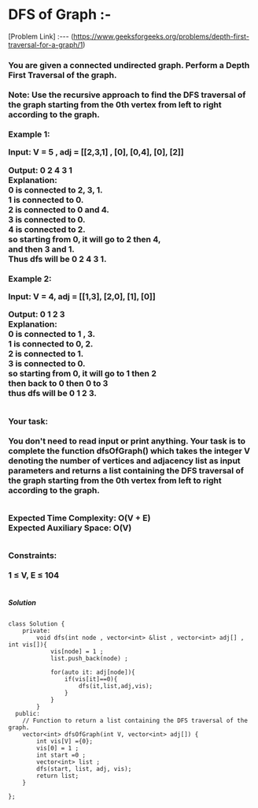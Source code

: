# DFS of Graph :-

[Problem Link] :--- (https://www.geeksforgeeks.org/problems/depth-first-traversal-for-a-graph/1)

<h3>
You are given a connected undirected graph. Perform a Depth First Traversal of the graph.<br><br>
Note: Use the recursive approach to find the DFS traversal of the graph starting from the 0th vertex from left to right according to the graph.<br><br>
Example 1:<br>

Input: V = 5 , adj = [[2,3,1] , [0], [0,4], [0], [2]]<br>

Output: 0 2 4 3 1<br>
Explanation: <br>
0 is connected to 2, 3, 1.<br>
1 is connected to 0.<br>
2 is connected to 0 and 4.<br>
3 is connected to 0.<br>
4 is connected to 2.<br>
so starting from 0, it will go to 2 then 4,<br>
and then 3 and 1.<br>
Thus dfs will be 0 2 4 3 1.<br><br>
Example 2:<br>

Input: V = 4, adj = [[1,3], [2,0], [1], [0]]<br>

Output: 0 1 2 3<br>
Explanation:<br>
0 is connected to 1 , 3.<br>
1 is connected to 0, 2. <br>
2 is connected to 1.<br>
3 is connected to 0. <br>
so starting from 0, it will go to 1 then 2<br>
then back to 0 then 0 to 3<br>
thus dfs will be 0 1 2 3. <br><br>

Your task:<br><br>
You don't need to read input or print anything. Your task is to complete the function dfsOfGraph() which takes the integer V denoting the number of vertices and adjacency list as input parameters and returns a list containing the DFS traversal of the graph starting from the 0th vertex from left to right according to the graph.<br><br>


Expected Time Complexity: O(V + E)<br>
Expected Auxiliary Space: O(V)<br><br>


Constraints:<br><br>
1 ≤ V, E ≤ 104<br><br>
</h3>

***Solution***

```

class Solution {
    private:
        void dfs(int node , vector<int> &list , vector<int> adj[] , int vis[]){
            vis[node] = 1 ;
            list.push_back(node) ;
            
            for(auto it: adj[node]){
                if(vis[it]==0){
                    dfs(it,list,adj,vis);   
                }
            }
        }
  public:
    // Function to return a list containing the DFS traversal of the graph.
    vector<int> dfsOfGraph(int V, vector<int> adj[]) {
        int vis[V] ={0}; 
        vis[0] = 1 ; 
        int start =0 ; 
        vector<int> list ; 
        dfs(start, list, adj, vis); 
        return list;
    }

};

```

